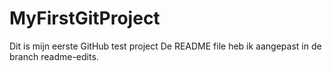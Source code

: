 # MyFirstGitProject
Dit is mijn eerste GitHub test project
De README file heb ik aangepast in de branch readme-edits.

